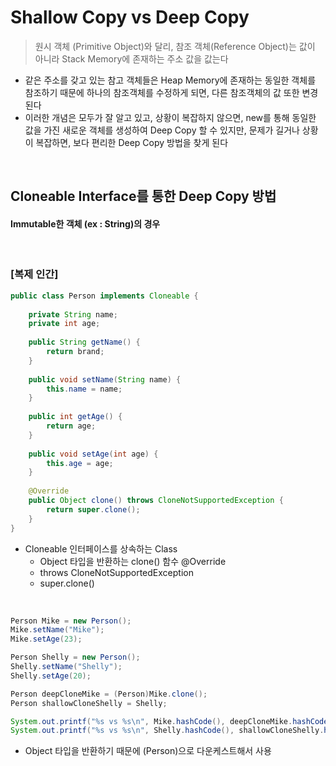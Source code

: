 # Shallow Copy vs Deep Copy
> 원시 객체 (Primitive Object)와 달리, 참조 객체(Reference Object)는 값이 아니라 Stack Memory에 존재하는 주소 값을 값는다
* 같은 주소를 갖고 있는 참고 객체들은 Heap Memory에 존재하는 동일한 객체를 참조하기 때문에 하나의 참조객체를 수정하게 되면, 다른 참조객체의 값 또한 변경된다
* 이러한 개념은 모두가 잘 알고 있고, 상황이 복잡하지 않으면, new를 통해 동일한 값을 가진 새로운 객체를 생성하여 Deep Copy 할 수 있지만, 문제가 길거나 상황이 복잡하면, 보다 편리한 Deep Copy 방법을 찾게 된다

<br>

## Cloneable Interface를 통한 Deep Copy 방법
#### Immutable한 객체 (ex : String)의 경우

<br> 

### [복제 인간]
```java
public class Person implements Cloneable {
    
    private String name;
    private int age;
    
    public String getName() {
        return brand;
    }
    
    public void setName(String name) {
        this.name = name;
    }
    
    public int getAge() {
        return age;
    }
    
    public void setAge(int age) {
        this.age = age;
    }
 
    @Override
    public Object clone() throws CloneNotSupportedException {
        return super.clone();
    }
}
```
* Cloneable 인터페이스를 상속하는 Class
    * Object 타입을 반환하는 clone() 함수 @Override
    * throws CloneNotSupportedException
    * super.clone()

<br>

```java
Person Mike = new Person();
Mike.setName("Mike");
Mike.setAge(23);

Person Shelly = new Person();
Shelly.setName("Shelly");
Shelly.setAge(20);

Person deepCloneMike = (Person)Mike.clone();
Person shallowCloneShelly = Shelly;

System.out.printf("%s vs %s\n", Mike.hashCode(), deepCloneMike.hashCode());
System.out.printf("%s vs %s\n", Shelly.hashCode(), shallowCloneShelly.hashCode());
```
* Object 타입을 반환하기 때문에 (Person)으로 다운케스트해서 사용


